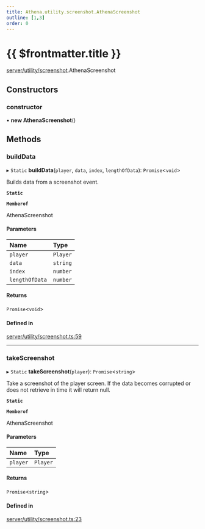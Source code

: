 ```yaml
---
title: Athena.utility.screenshot.AthenaScreenshot
outline: [1,3]
order: 0
---
```


# {{ $frontmatter.title }}


[server/utility/screenshot](../modules/server_utility_screenshot.md).AthenaScreenshot

## Constructors

### constructor

• **new AthenaScreenshot**()

## Methods

### buildData

▸ `Static` **buildData**(`player`, `data`, `index`, `lengthOfData`): `Promise`<`void`\>

Builds data from a screenshot event.

**`Static`**

**`Memberof`**

AthenaScreenshot

#### Parameters

| Name | Type |
| :------ | :------ |
| `player` | `Player` |
| `data` | `string` |
| `index` | `number` |
| `lengthOfData` | `number` |

#### Returns

`Promise`<`void`\>

#### Defined in

[server/utility/screenshot.ts:59](https://github.com/Stuyk/altv-athena/blob/ae8402672/src/core/server/utility/screenshot.ts#L59)

___

### takeScreenshot

▸ `Static` **takeScreenshot**(`player`): `Promise`<`string`\>

Take a screenshot of the player screen.
If the data becomes corrupted or does not retrieve in time it will return null.

**`Static`**

**`Memberof`**

AthenaScreenshot

#### Parameters

| Name | Type |
| :------ | :------ |
| `player` | `Player` |

#### Returns

`Promise`<`string`\>

#### Defined in

[server/utility/screenshot.ts:23](https://github.com/Stuyk/altv-athena/blob/ae8402672/src/core/server/utility/screenshot.ts#L23)
